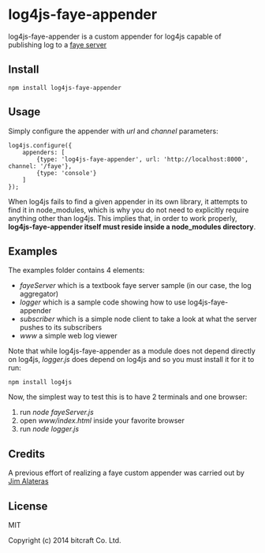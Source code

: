 # log4js-faye-appender

log4js-faye-appender is a custom appender for log4js capable of publishing log to a [faye server](http://faye.jcoglan.com/)

## Install

    npm install log4js-faye-appender

## Usage

Simply configure the appender with *url* and *channel* parameters:

    log4js.configure({
        appenders: [
            {type: 'log4js-faye-appender', url: 'http://localhost:8000', channel: '/faye'},
            {type: 'console'}
        ]
    });

When log4js fails to find a given appender in its own library, it attempts to find it in node_modules, which is why you do not need to explicitly require anything other than log4js.
This implies that, in order to work properly, **log4js-faye-appender itself must reside inside a node_modules directory**.

## Examples

The examples folder contains 4 elements:

* *fayeServer* which is a textbook faye server sample (in our case, the log aggregator)
* *logger* which is a sample code showing how to use log4js-faye-appender
* *subscriber* which is a simple node client to take a look at what the server pushes to its subscribers
* *www* a simple web log viewer

Note that while log4js-faye-appender as a module does not depend directly on log4js, *logger.js* does depend on log4js and so you must install it for it to run:

    npm install log4js

Now, the simplest way to test this is to have 2 terminals and one browser:

1. run *node fayeServer.js*
2. open *www/index.html* inside your favorite browser
3. run *node logger.js*

## Credits

A previous effort of realizing a faye custom appender was carried out by [Jim Alateras](https://www.npmjs.org/package/log4js-faye)

## License

MIT

Copyright (c) 2014 bitcraft Co. Ltd.
